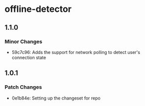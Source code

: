 # offline-detector

## 1.1.0

### Minor Changes

- 59c7c96: Adds the support for network polling to detect user's connection state

## 1.0.1

### Patch Changes

- 0e1b84e: Setting up the changeset for repo
